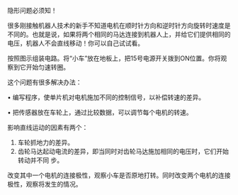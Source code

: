 隐形问题必须知！

很多刚接触机器人技术的新手不知道电机在顺时针方向和逆时针方向旋转时速度是不同的。也就是说，如果将两个相同的马达连接到机器人上，并给它们提供相同的电压，机器人不会直线移动！你可以自己试试看。

按照图示组装电路。将“小车”放在地板上，把15号电源开关拨到ON位置。你将观察到它开始匀速转圈。

这个问题有很多解决办法：

• 编写程序，使单片机对电机施加不同的控制信号，以补偿转速的差异。

• 把传感器放在车轮上，通过比较数据，可以调节每个电机的转速。

影响直线运动的因素有两个：
1. 车轮抓地力的差异。
2. 齿轮马达起动电流的差异，即当同时对齿轮马达施加相同的电压时，它们开始转动并不同
步。

改变其中一个电机的连接极性，观察小车是否原地打转。同时改变两个电机的连接极性，观察将发生的情况。